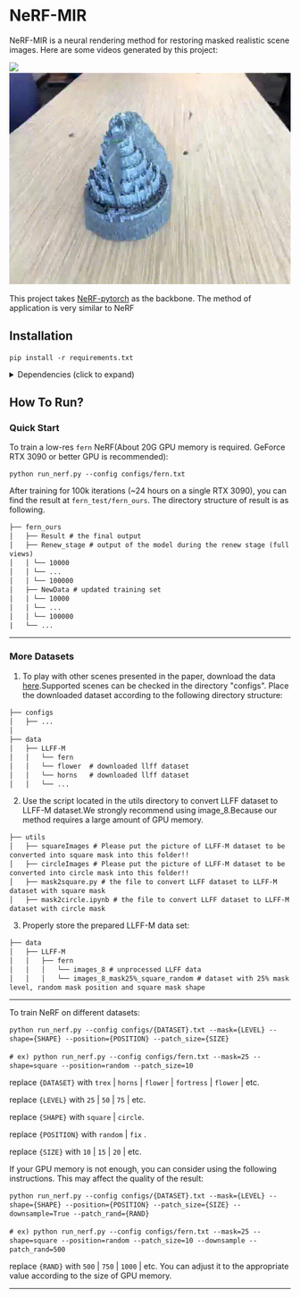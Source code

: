 # NeRF-MIR


NeRF-MIR is a neural rendering method for restoring masked realistic scene images. Here are some videos generated by this project:

![](asserts/fern.gif)
![](asserts/fortress.gif)

This project takes [NeRF-pytorch](https://github.com/yenchenlin/nerf-pytorch) as the backbone. The method of application is very similar to NeRF
## Installation

```
pip install -r requirements.txt
```

<details>
  <summary> Dependencies (click to expand) </summary>
  
  ## Dependencies
  - PyTorch 1.4
  - matplotlib
  - numpy
  - imageio
  - imageio-ffmpeg
  - configargparse
  

  
</details>

## How To Run?

### Quick Start

To train a low-res `fern` NeRF(About 20G GPU memory is required. GeForce RTX 3090 or better GPU is recommended):
```
python run_nerf.py --config configs/fern.txt
```
After training for 100k iterations (~24 hours on a single RTX 3090), you can find the result at `fern_test/fern_ours`.
The directory structure of result is as following.
```                                                                                            
├── fern_ours       
│   ├── Result # the final output                                                                                                                                                                                                 
│   ├── Renew_stage # output of the model during the renew stage (full views)                                                                                                   
│   │ └── 10000                                                                                                                                    
│   │ └── ...                                                                              
│   │ └── 100000
│   ├── NewData # updated training set                                                                                                 
│   │ └── 10000                                                                                                                                    
│   │ └── ...                                                                              
│   │ └── 100000
|   └── ...     
```
---
### More Datasets
1. To play with other scenes presented in the paper, download the data [here](https://drive.google.com/drive/folders/128yBriW1IG_3NJ5Rp7APSTZsJqdJdfc1).Supported scenes can be checked in the directory "configs". Place the downloaded dataset according to the following directory structure:
```
├── configs                                                                                                       
│   ├── ...                                                                                     
│                                                                                               
├── data                                                                                                                                                                                                       
│   ├── LLFF-M                                                                                                  
│   │   └── fern                                                                                                                             
│   │   └── flower  # downloaded llff dataset                                                                                  
│   │   └── horns   # downloaded llff dataset
│   │   └── ...
``` 
2. Use the script located in the utils directory to convert LLFF dataset to LLFF-M dataset.We strongly recommend using image_8.Because our method requires a large amount of GPU memory.
``` 
├── utils
│   ├── squareImages # Please put the picture of LLFF-M dataset to be converted into square mask into this folder!!
│   ├── circleImages # Please put the picture of LLFF-M dataset to be converted into circle mask into this folder!!                                                                                                                                                                                                         
│   ├── mask2square.py # the file to convert LLFF dataset to LLFF-M dataset with square mask                                                                                             
│   ├── mask2circle.ipynb # the file to convert LLFF dataset to LLFF-M dataset with circle mask                                                                                                                         

```
3. Properly store the prepared LLFF-M data set:
``` 
├── data                                                                                                                                                                                                       
│   ├── LLFF-M                                                                                                  
│   │   ├── fern                                                                                                                             
│   │   │   └── images_8 # unprocessed LLFF data   
│   │   │   └── images_8_mask25%_square_random # dataset with 25% mask level, random mask position and square mask shape                                                                               
``` 
---

To train NeRF on different datasets: 

```
python run_nerf.py --config configs/{DATASET}.txt --mask={LEVEL} --shape={SHAPE} --position={POSITION} --patch_size={SIZE}

# ex) python run_nerf.py --config configs/fern.txt --mask=25 --shape=square --position=random --patch_size=10
```

replace `{DATASET}` with `trex` | `horns` | `flower` | `fortress` | `flower` | etc.

replace `{LEVEL}` with `25` | `50` | `75`  | etc.

replace `{SHAPE}` with `square` | `circle`.

replace `{POSITION}` with `random` | `fix` .

replace `{SIZE}` with `10` | `15` |  `20` |  etc.

If your GPU memory is not enough, you can consider using the following instructions. This may affect the quality of the result:

```
python run_nerf.py --config configs/{DATASET}.txt --mask={LEVEL} --shape={SHAPE} --position={POSITION} --patch_size={SIZE} --downsample=True --patch_rand={RAND}

# ex) python run_nerf.py --config configs/fern.txt --mask=25 --shape=square --position=random --patch_size=10 --downsample --patch_rand=500

```
replace `{RAND}` with `500` | `750` | `1000`  | etc. You can adjust it to the appropriate value according to the size of GPU memory.

---


